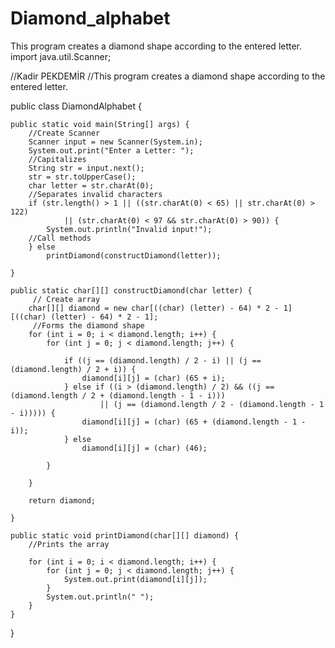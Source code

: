 # Diamond_alphabet
This program creates a diamond shape according to the entered letter.
import java.util.Scanner;

//Kadir PEKDEMİR
//This program creates a diamond shape according to the entered letter.

public class DiamondAlphabet {
	
	public static void main(String[] args) {
		//Create Scanner
		Scanner input = new Scanner(System.in);
		System.out.print("Enter a Letter: ");
		//Capitalizes
		String str = input.next();
		str = str.toUpperCase();
		char letter = str.charAt(0);
        //Separates invalid characters
		if (str.length() > 1 || ((str.charAt(0) < 65) || str.charAt(0) > 122)
				|| (str.charAt(0) < 97 && str.charAt(0) > 90)) {
			System.out.println("Invalid input!");
		//Call methods	
		} else
			printDiamond(constructDiamond(letter));

	}

	public static char[][] constructDiamond(char letter) {
         // Create array
		char[][] diamond = new char[((char) (letter) - 64) * 2 - 1][((char) (letter) - 64) * 2 - 1];
         //Forms the diamond shape
		for (int i = 0; i < diamond.length; i++) {
			for (int j = 0; j < diamond.length; j++) {

				if ((j == (diamond.length) / 2 - i) || (j == (diamond.length) / 2 + i)) {
					diamond[i][j] = (char) (65 + i);
				} else if ((i > (diamond.length) / 2) && ((j == (diamond.length / 2 + (diamond.length - 1 - i)))
						|| (j == (diamond.length / 2 - (diamond.length - 1 - i))))) {
					diamond[i][j] = (char) (65 + (diamond.length - 1 - i));
				} else
					diamond[i][j] = (char) (46);

			}

		}

		return diamond;

	}

	public static void printDiamond(char[][] diamond) {
		//Prints the array

		for (int i = 0; i < diamond.length; i++) {
			for (int j = 0; j < diamond.length; j++) {
				System.out.print(diamond[i][j]);
			}
			System.out.println(" ");
		}
	}


}
